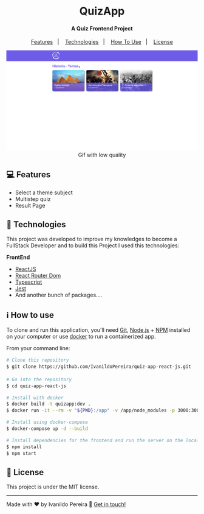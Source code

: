 <h1 align="center">
    QuizApp 
</h1>
<h4 align="center">
  A Quiz Frontend Project
</h4>


<p align="center">
  <a href="#computer-features">Features</a>&nbsp;&nbsp;&nbsp;|&nbsp;&nbsp;&nbsp;
  <a href="#rocket-technologies">Technologies</a>&nbsp;&nbsp;&nbsp;|&nbsp;&nbsp;&nbsp;
  <a href="#information_source-how-to-use">How To Use</a>&nbsp;&nbsp;&nbsp;|&nbsp;&nbsp;&nbsp;
  <a href="#memo-license">License</a>
</p>

<p align="center">
  <img alt="Demo gif" src="./github/quizapp.gif" style="max-width:100%;">  
  Gif with low quality
</p>


## :computer: Features

- Select a theme subject
- Multistep quiz
- Result Page


## :rocket: Technologies

This project was developed to improve my knowledges to become a FullStack Developer and to build this Project I used this technologies:

**FrontEnd**
- [ReactJS](https://reactjs.org/)
- [React Router Dom](https://reactrouter.com/)
- [Typescript](https://www.typescriptlang.org/)
- [Jest](https://jestjs.io/)
- And another bunch of packages....

## :information_source: How to use

To clone and run this application, you'll need [Git](https://git-scm.com), [Node.js][nodejs] + [NPM][npm] installed on your computer or use [docker](https://www.docker.com/) to run a containerized app.

From your command line:

```bash
# Clone this repository
$ git clone https://github.com/IvanildoPereira/quiz-app-react-js.git

# Go into the repository
$ cd quiz-app-react-js
```

```bash
# Install with docker
$ docker build -t quizapp:dev .
$ docker run -it --rm -v "${PWD}:/app" -v /app/node_modules -p 3000:3000 quizapp:dev
```

```bash
# Install using docker-compose
$ docker-compose up -d --build
```

```bash
# Install dependencies for the frontend and run the server on the local machine
$ npm install
$ npm start
```

## :memo: License

This project is under the MIT license.

---

Made with ♥ by Ivanildo Pereira :wave: [Get in touch!](https://www.linkedin.com/in/ivanildopconceicao/)

[nodejs]: https://nodejs.org/
[npm]: https://www.npmjs.com/
